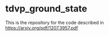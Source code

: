 # tdvp_ground_state
This is the repository for the code described in https://arxiv.org/pdf/1207.3957.pdf

